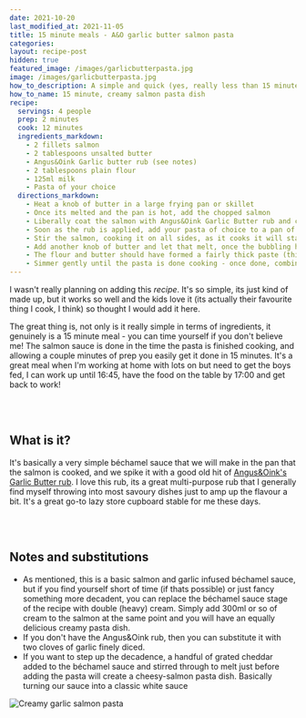 ```yaml
---
date: 2021-10-20
last_modified_at: 2021-11-05
title: 15 minute meals - A&O garlic butter salmon pasta
categories:
layout: recipe-post
hidden: true
featured_image: /images/garlicbutterpasta.jpg
image: /images/garlicbutterpasta.jpg
how_to_description: A simple and quick (yes, really less than 15 minutes) salmon pasta dish
how_to_name: 15 minute, creamy salmon pasta dish
recipe:  
  servings: 4 people
  prep: 2 minutes
  cook: 12 minutes
  ingredients_markdown:
    - 2 fillets salmon
    - 2 tablespoons unsalted butter
    - Angus&Oink Garlic butter rub (see notes)
    - 2 tablespoons plain flour
    - 125ml milk
    - Pasta of your choice
  directions_markdown:
    - Heat a knob of butter in a large frying pan or skillet
    - Once its melted and the pan is hot, add the chopped salmon
    - Liberally coat the salmon with Angus&Oink Garlic Butter rub and continue to cook (see notes)
    - Soon as the rub is applied, add your pasta of choice to a pan of boiling water and cook to instructions (probably about 10 minutes)
    - Stir the salmon, cooking it on all sides, as it cooks it will start to flake - gently stir with a wooden spoon to break apart the salmon
    - Add another knob of butter and let that melt, once the bubbling has subsided (this is the water from the butter evaporating), add a tablespoon of plain flour, stir through
    - The flour and butter should have formed a fairly thick paste (this is our roux), gently start to add the milk, stirring or whisking thoroughly with each addition, making sure its fully combined before adding more.
    - Simmer gently until the pasta is done cooking - once done, combine the pasta and creamy salmon and mix through. If the sauce seems too thick, add a bit of the pasta water to the sauce to loosen it before adding the pasta.
---
```


I wasn't really planning on adding this _recipe_. It's so simple, its just kind of made up, but it works so well and the kids love it (its actually their favourite thing I cook, I think) so thought I would add it here.

The great thing is, not only is it really simple in terms of ingredients, it genuinely is a 15 minute meal - you can time yourself if you don't believe me! The salmon sauce is done in the time the pasta is finished cooking, and allowing a couple minutes of prep you easily get it done in 15 minutes. It's a great meal when I'm working at home with lots on but need to get the boys fed, I can work up until 16:45, have the food on the table by 17:00 and get back to work!

<br>
<br>

## What is it?
It's basically a very simple béchamel sauce that we will make in the pan that the salmon is cooked, and we spike it with a good old hit of <a href="https://angusandoink.com/" target="_blank">Angus&Oink's Garlic Butter rub</a>. I love this rub, its a great multi-purpose rub that I generally find myself throwing into most savoury dishes just to amp up the flavour a bit. It's a great go-to lazy store cupboard stable for me these days.

<br>
<br>

## Notes and substitutions
- As mentioned, this is a basic salmon and garlic infused béchamel sauce, but if you find yourself short of time (if thats possible) or just fancy something more decadent, you can replace the béchamel sauce stage of the recipe with double (heavy) cream. Simply add 300ml or so of cream to the salmon at the same point and you will have an equally delicious creamy pasta dish.
- If you don't have the Angus&Oink rub, then you can substitute it with two cloves of garlic finely diced.
- If you want to step up the decadence, a handful of grated cheddar added to the béchamel sauce and stirred through to melt just before adding the pasta will create a cheesy-salmon pasta dish. Basically turning our sauce into a classic white sauce

![Creamy garlic salmon pasta]({{site.baseurl}}/images/garlicbutterpastadone.jpg)

<br>
<br>
